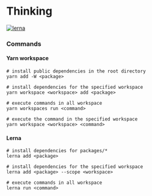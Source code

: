 # Thinking

[![lerna](https://img.shields.io/badge/maintained%20with-lerna-cc00ff.svg)](https://lerna.js.org/)

### Commands

#### Yarn workspace

```shell
# install public dependencies in the root directory
yarn add -W <package>

# install dependencies for the specified workspace
yarn workspace <workspace> add <package>

# execute commands in all workspace
yarn workspaces run <command>

# execute the command in the specified workspace
yarn workspace <workspace> <command>
```

#### Lerna

```shell
# install dependencies for packages/*
lerna add <package>

# install dependencies for the specified workspace
lerna add <package> --scope <workspace>

# execute commands in all workspace
lerna run <command>
```
